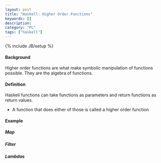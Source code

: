 ```yaml
--- 
layout: post 
title: "Haskell: Higher Order Functions" 
keywords: [] 
description: 
category: "PL"
tags: ["haskell"] 
--- 
```

{% include JB/setup %}

#### Background
Higher order functions are what make symbolic manipulation of functions
possible. They are the algebra of functions.

#### Definition
Haskell functions can take functions as parameters and return functions as
return values.
- A function that does either of those is called a higher order function

#### Example

##### Map

##### Filter

##### Lambdas



